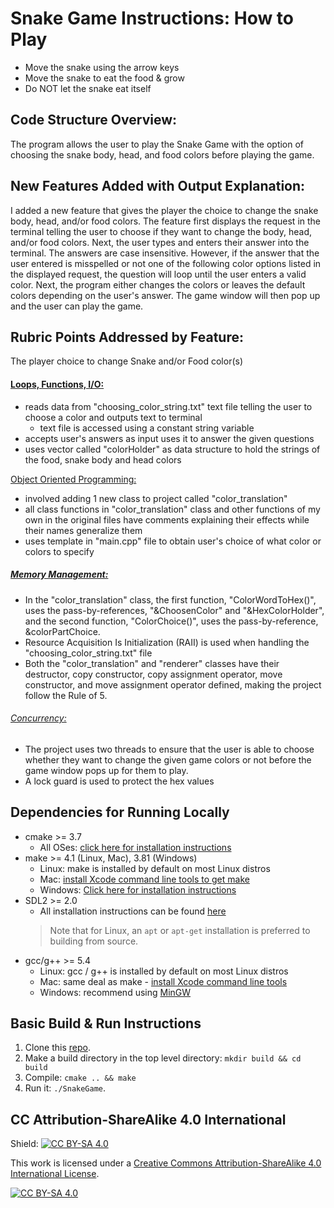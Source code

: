 # Snake Game Instructions: How to Play
* Move the snake using the arrow keys
* Move the snake to eat the food & grow
* Do NOT let the snake eat itself

## Code Structure Overview:
The program allows the user to play the Snake Game with the option of choosing the snake body, head, and food colors before playing the game.

## New Features Added with Output Explanation:
I added a new feature that gives the player the choice to change the snake body, head, and/or food colors.
The feature first displays the request in the terminal telling the user to choose if they want to change the body, head, and/or food colors. Next, the user types and enters their answer into the terminal. The answers are case insensitive. However, if the answer that the user entered is misspelled or not one of the following color options listed in the displayed request, the question will loop until the user enters a valid color. Next, the program either changes the colors or leaves the default colors depending on the user's answer. The game window will then pop up and the user can play the game.

## Rubric Points Addressed by Feature:
The player choice to change Snake and/or Food color(s)

#### <ins>Loops, Functions, I/O:</ins>
- reads data from "choosing_color_string.txt" text file telling the user to choose a color and outputs text to terminal
  - text file is accessed using a constant string variable 
- accepts user's answers as input uses it to answer the given questions
- uses vector called "colorHolder" as data structure to hold the strings of the food, snake body and head colors

<ins>Object Oriented Programming:</ins>
- involved adding 1 new class to project called "color_translation"
- all class functions in "color_translation" class and other functions of my own in the original files have comments explaining their effects while their names generalize them
- uses template in "main.cpp" file to obtain user's choice of what color or colors to specify

##### <ins>Memory Management:</ins>
- In the "color_translation" class, the first function, "ColorWordToHex()", uses the pass-by-references, "&ChoosenColor" and "&HexColorHolder", and the second function, "ColorChoice()", uses the pass-by-reference, &colorPartChoice.
- Resource Acquisition Is Initialization (RAII) is used when handling the "choosing_color_string.txt" file
- Both the "color_translation" and "renderer" classes have their destructor, copy constructor, copy assignment operator, move constructor, and move assignment operator defined, making the project follow the Rule of 5.

###### <ins>Concurrency:</ins>
- The project uses two threads to ensure that the user is able to choose whether they want to change the given game colors or not before the game window pops up for them to play.
- A lock guard is used to protect the hex values 

## Dependencies for Running Locally
* cmake >= 3.7
  * All OSes: [click here for installation instructions](https://cmake.org/install/)
* make >= 4.1 (Linux, Mac), 3.81 (Windows)
  * Linux: make is installed by default on most Linux distros
  * Mac: [install Xcode command line tools to get make](https://developer.apple.com/xcode/features/)
  * Windows: [Click here for installation instructions](http://gnuwin32.sourceforge.net/packages/make.htm)
* SDL2 >= 2.0
  * All installation instructions can be found [here](https://wiki.libsdl.org/Installation)
  >Note that for Linux, an `apt` or `apt-get` installation is preferred to building from source. 
* gcc/g++ >= 5.4
  * Linux: gcc / g++ is installed by default on most Linux distros
  * Mac: same deal as make - [install Xcode command line tools](https://developer.apple.com/xcode/features/)
  * Windows: recommend using [MinGW](http://www.mingw.org/)

## Basic Build & Run Instructions

1. Clone this [repo](https://github.com/udacity/CppND-Capstone-Snake-Game).
2. Make a build directory in the top level directory: `mkdir build && cd build`
3. Compile: `cmake .. && make`
4. Run it: `./SnakeGame`.


## CC Attribution-ShareAlike 4.0 International


Shield: [![CC BY-SA 4.0][cc-by-sa-shield]][cc-by-sa]

This work is licensed under a
[Creative Commons Attribution-ShareAlike 4.0 International License][cc-by-sa].

[![CC BY-SA 4.0][cc-by-sa-image]][cc-by-sa]

[cc-by-sa]: http://creativecommons.org/licenses/by-sa/4.0/
[cc-by-sa-image]: https://licensebuttons.net/l/by-sa/4.0/88x31.png
[cc-by-sa-shield]: https://img.shields.io/badge/License-CC%20BY--SA%204.0-lightgrey.svg
